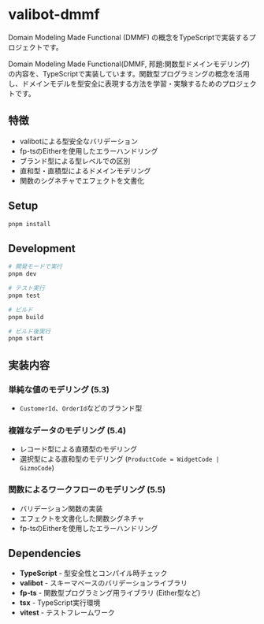 # valibot-dmmf

Domain Modeling Made Functional (DMMF) の概念をTypeScriptで実装するプロジェクトです。

Domain Modeling Made Functional(DMMF, 邦題:関数型ドメインモデリング)の内容を、TypeScriptで実装しています。関数型プログラミングの概念を活用し、ドメインモデルを型安全に表現する方法を学習・実験するためのプロジェクトです。

## 特徴

- valibotによる型安全なバリデーション
- fp-tsのEitherを使用したエラーハンドリング
- ブランド型による型レベルでの区別
- 直和型・直積型によるドメインモデリング
- 関数のシグネチャでエフェクトを文書化

## Setup

```bash
pnpm install
```

## Development

```bash
# 開発モードで実行
pnpm dev

# テスト実行
pnpm test

# ビルド
pnpm build

# ビルド後実行
pnpm start
```

## 実装内容

### 単純な値のモデリング (5.3)

- `CustomerId`、`OrderId`などのブランド型

### 複雑なデータのモデリング (5.4)

- レコード型による直積型のモデリング
- 選択型による直和型のモデリング (`ProductCode = WidgetCode | GizmoCode`)

### 関数によるワークフローのモデリング (5.5)

- バリデーション関数の実装
- エフェクトを文書化した関数シグネチャ
- fp-tsのEitherを使用したエラーハンドリング

## Dependencies

- **TypeScript** - 型安全性とコンパイル時チェック
- **valibot** - スキーマベースのバリデーションライブラリ
- **fp-ts** - 関数型プログラミング用ライブラリ (Either型など)
- **tsx** - TypeScript実行環境
- **vitest** - テストフレームワーク
